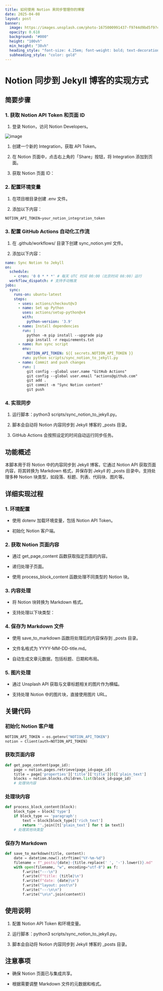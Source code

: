 ```yaml
---
title: 如何使用 Notion 来同步管理你的博客
date: 2025-04-08
layout: post
banner:
  image: https://images.unsplash.com/photo-1675000991437-f9744d9bd5f9?crop=entropy&cs=tinysrgb&fit=max&fm=jpg&ixid=M3w2OTIwMzJ8MHwxfHJhbmRvbXx8fHx8fHx8fDE3NDQxMzY4NzV8&ixlib=rb-4.0.3&q=80&w=1080
  opacity: 0.618
  background: "#000"
  height: "100vh"
  min_height: "38vh"
  heading_style: "font-size: 4.25em; font-weight: bold; text-decoration: underline"
  subheading_style: "color: gold"
---
```


# Notion 同步到 Jekyll 博客的实现方式

## 简要步骤

### 1. 获取 Notion API Token 和页面 ID

1. 登录 Notion，访问 Notion Developers。

![image](https://prod-files-secure.s3.us-west-2.amazonaws.com/a7a0cc5a-89b9-4cda-8686-1fba0ca52f40/d19c1afe-dea5-4312-9333-786b0ba83054/image.png?X-Amz-Algorithm=AWS4-HMAC-SHA256&X-Amz-Content-Sha256=UNSIGNED-PAYLOAD&X-Amz-Credential=ASIAZI2LB466V2GXLQQB%2F20250408%2Fus-west-2%2Fs3%2Faws4_request&X-Amz-Date=20250408T182755Z&X-Amz-Expires=3600&X-Amz-Security-Token=IQoJb3JpZ2luX2VjEAIaCXVzLXdlc3QtMiJHMEUCICG0aI%2Ftko5CWbu%2F3dLQi%2BTA8CpPwnyT%2B%2F0L30ejxCn8AiEApeAFcmZQJL%2B90TXz%2BEJZpg%2BdJI4SnlbNoqyqCFY%2Bxfgq%2FwMIexAAGgw2Mzc0MjMxODM4MDUiDKQLiHPnxpx6EVHQVircA2ye4uLmvvLtpfv%2FtrmhTdLONUpaQnw5%2BtesqxWjH7oZVHmKg0UFkna%2F0HiPtERSFFkKQVtSvWEx0mKbAf3KWnwsYMlcEqRZOD%2FRRY6Vc4zBULC%2BLO5KRyNejiYf5dRMvgd9m5iFYPEAaz2lJ9TZL9F%2FG%2FyXEbRKAQH4nTmlteF67zCgTemvpRflCd8EL%2Fi%2FIvU14AIoAZ3Hnr%2FsO7SQhSjSlYLc5V8dQwIWYcrk0HpNYQwXZUZtn%2F9PfsId%2BwuJgGAhSUWhN%2B3dFRtb60NTlMuL1EC0BrIPhK7XANKcxJkSU2ZRNT8IycVIC1gCJUSFpVoYzSny2xC82bzGv4ZZOzYSXzxRbG03o6PI9vSGCSupE8%2FUlafS8x0YR8FZ9%2Fzj%2FrPowZ37k8zfCFcKXWLFFNrsS2bpZqT5yjQJMoeGZkHL%2BbHfIwSLjSZ%2Fei0TlkIIlfIKAriP5%2BnMWQcL0HxNkVhZEZw6WFwnRhxCN%2BMrT7PRPVEvpH8pTn6Q3To7N7m%2BddXh4eCb4mTiz6UMRqF3XCKfOpdUyQ5jl85G1U6tppzRSusmQMoUho5latNG6v64r5RkvysMfavTPmolKaiR5S8Gb2%2FXPSqmiH4GIwW7U2SROOeqDWQlU11%2FYce5MNq61b8GOqUBBy9jvKZOstDnc93apY7kPPH0%2FC2Pg4xPl9QHI5%2F6TNcpRwbHdJcxBudogrVOMWpNvn6Iuxk89acC3LtjwbYBiWV%2FPeZOxHVLfwSy9kgGlZ2ml67lVkL4fCNF2n1AdnCOstN2zBAQ4fyN8iI1RXekbsgHdoIQ5V5cEXAn9H%2FQAcJ4uhwJsvRnZchaAlzvKIJ8Gz3rbnO%2BFhzl%2Bv3Ql%2B1TNTQSlQN9&X-Amz-Signature=0ce92891473beb89c3255f8d8aae803d628a0641d156c0502e89db3e0fbfefce&X-Amz-SignedHeaders=host&x-id=GetObject)

1. 创建一个新的 Integration，获取 API Token。

1. 在 Notion 页面中，点击右上角的「Share」按钮，将 Integration 添加到页面。

1. 获取 Notion 页面 ID：


### 2. 配置环境变量

1. 在项目根目录创建 .env 文件。

1. 添加以下内容：

```javascript
NOTION_API_TOKEN=your_notion_integration_token
```

### 3. 配置 GitHub Actions 自动化工作流

1. 在 .github/workflows/ 目录下创建 sync_notion.yml 文件。

1. 添加以下内容：

```yaml
name: Sync Notion to Jekyll
on:
  schedule:
    - cron: '0 0 * * *' # 每天 UTC 时间 00:00（北京时间 08:00）运行
  workflow_dispatch: # 支持手动触发
jobs:
  sync:
    runs-on: ubuntu-latest
    steps:
      - uses: actions/checkout@v3
      - name: Set up Python
        uses: actions/setup-python@v4
        with:
          python-version: '3.9'
      - name: Install dependencies
        run: |
          python -m pip install --upgrade pip
          pip install -r requirements.txt
      - name: Run sync script
        env:
          NOTION_API_TOKEN: ${{ secrets.NOTION_API_TOKEN }}
        run: python scripts/sync_notion_to_jekyll.py
      - name: Commit and push changes
        run: |
          git config --global user.name "GitHub Actions"
          git config --global user.email "actions@github.com"
          git add .
          git commit -m "Sync Notion content"
          git push
```

### 4. 实现同步

1. 运行脚本：python3 scripts/sync_notion_to_jekyll.py。

1. 脚本会自动将 Notion 内容同步到 Jekyll 博客的 _posts 目录。

1. GitHub Actions 会按照设定的时间自动运行同步任务。

## 功能概述

本脚本用于将 Notion 中的内容同步到 Jekyll 博客。它通过 Notion API 获取页面内容，将其转换为 Markdown 格式，并保存到 Jekyll 的 _posts 目录中。支持处理多种 Notion 块类型，如段落、标题、列表、代码块、图片等。

## 详细实现过程

### 1. 环境配置

- 使用 dotenv 加载环境变量，包括 Notion API Token。

- 初始化 Notion 客户端。

### 2. 获取 Notion 页面内容

- 通过 get_page_content 函数获取指定页面的内容。

- 递归处理子页面。

- 使用 process_block_content 函数处理不同类型的 Notion 块。

### 3. 内容处理

- 将 Notion 块转换为 Markdown 格式。

- 支持处理以下块类型：


### 4. 保存为 Markdown 文件

- 使用 save_to_markdown 函数将处理后的内容保存到 _posts 目录。

- 文件名格式为 YYYY-MM-DD-title.md。

- 自动生成文章元数据，包括标题、日期和布局。

### 5. 图片处理

- 通过 Unsplash API 获取与文章标题相关的图片作为横幅。

- 支持处理 Notion 中的图片块，直接使用图片 URL。

## 关键代码

### 初始化 Notion 客户端

```python
NOTION_API_TOKEN = os.getenv("NOTION_API_TOKEN")
notion = Client(auth=NOTION_API_TOKEN)
```

### 获取页面内容

```python
def get_page_content(page_id):
    page = notion.pages.retrieve(page_id=page_id)
    title = page['properties']['title']['title'][0]['plain_text']
    blocks = notion.blocks.children.list(block_id=page_id)
    # 处理块内容
```

### 处理块内容

```python
def process_block_content(block):
    block_type = block['type']
    if block_type == 'paragraph':
        text = block[block_type]['rich_text']
        return ''.join([t['plain_text'] for t in text])
    # 处理其他块类型
```

### 保存为 Markdown

```python
def save_to_markdown(title, content):
    date = datetime.now().strftime("%Y-%m-%d")
    filename = f"_posts/{date}-{title.replace(' ', '-').lower()}.md"
    with open(filename, "w", encoding="utf-8") as f:
        f.write("---\n")
        f.write(f"title: {title}\n")
        f.write(f"date: {date}\n")
        f.write("layout: post\n")
        f.write("---\n\n")
        f.write("\n\n".join(content))
```

## 使用说明

1. 配置 Notion API Token 和环境变量。

1. 运行脚本：python3 scripts/sync_notion_to_jekyll.py。

1. 脚本会自动将 Notion 内容同步到 Jekyll 博客的 _posts 目录。

## 注意事项

- 确保 Notion 页面已与集成共享。

- 根据需要调整 Markdown 文件的元数据和格式。